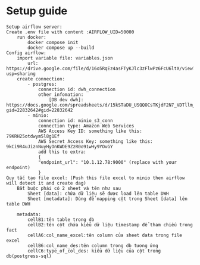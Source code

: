 # Setup guide
    Setup airflow server:
    Create .env file with content :AIRFLOW_UID=50000
        run docker:
            docker compose init
            docker compose up --build
    Config airflow:
        import variable file: variables.json
            url: https://drive.google.com/file/d/16o5RqEz4asFTyKJlc3zFlwPz6FcU6ltX/view?usp=sharing
        create connection:
            - postgres:
                connection id: dwh_connection
                other infomation:
                    [DB dev dwh]: https://docs.google.com/spreadsheets/d/15kSTaDU_USQQOCsTKjdF2N7_VDTllm_kmazj171SuI4/edit?gid=22832642#gid=22832642
            - minio:
                connection id: minio_s3_conn
                connection type: Amazon Web Services
                AWS Access Key ID: something like this: 79KRH25otdwym5l8g1Ef
                AWS Secret Access Key: something like this: 9kCi9R4uJiznNuyHyOnKWDE9ZzR0o91wHy9YOvGY
                add this to extra:
                {
                "endpoint_url": "10.1.12.78:9000" (replace with your endpoint)
                }
    Quy tắc tạo file excel: (Push this file excel to minio then airflow will detect it and create dag)
        Bắt buộc phải có 2 sheet và tên như sau
            Sheet [data]: chứa dữ liệu sẽ được load lên table DWH
            Sheet [metadata]: Dùng để mapping cột trong Sheet [data] lên table DWH
            
        metadata: 
            cellB1:tên table trong db
            cellB2:tên cột chứa kiểu dữ liệu timestamp để tham chiếu trong fact
            cellA6:col_name_excel:tên column của sheet data trong file excel
            cellB6:col_name_des:tên column trong db tương ứng
            cellC6:type_of_col_des: kiểu dữ liệu của cột trong db(postgress-sql)

            
            


            